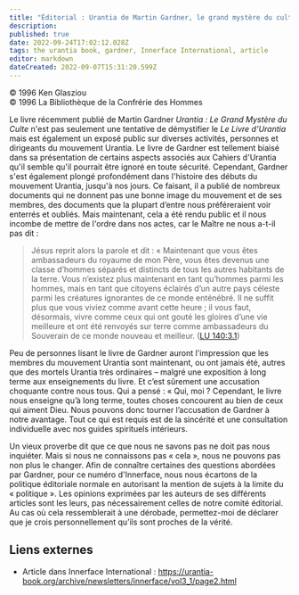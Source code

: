 ```yaml
---
title: "Éditorial : Urantia de Martin Gardner, le grand mystère du culte"
description: 
published: true
date: 2022-09-24T17:02:12.028Z
tags: the urantia book, gardner, Innerface International, article
editor: markdown
dateCreated: 2022-09-07T15:31:20.599Z
---
```


<p class="v-card v-sheet theme--light gray lighten-3 px-2">© 1996 Ken Glasziou<br>© 1996 La Bibliothèque de la Confrérie des Hommes</p>


Le livre récemment publié de Martin Gardner *Urantia : Le Grand Mystère du Culte* n'est pas seulement une tentative de démystifier le *Le Livre d'Urantia* mais est également un exposé public sur diverses activités, personnes et dirigeants du mouvement Urantia. Le livre de Gardner est tellement biaisé dans sa présentation de certains aspects associés aux Cahiers d'Urantia qu'il semble qu'il pourrait être ignoré en toute sécurité. Cependant, Gardner s'est également plongé profondément dans l'histoire des débuts du mouvement Urantia, jusqu'à nos jours. Ce faisant, il a publié de nombreux documents qui ne donnent pas une bonne image du mouvement et de ses membres, des documents que la plupart d’entre nous préféreraient voir enterrés et oubliés. Mais maintenant, cela a été rendu public et il nous incombe de mettre de l'ordre dans nos actes, car le Maître ne nous a-t-il pas dit :

> Jésus reprit alors la parole et dit : « Maintenant que vous êtes ambassadeurs du royaume de mon Père, vous êtes devenus une classe d’hommes séparés et distincts de tous les autres habitants de la terre. Vous n’existez plus maintenant en tant qu’hommes parmi les hommes, mais en tant que citoyens éclairés d’un autre pays céleste parmi les créatures ignorantes de ce monde enténébré. Il ne suffit plus que vous viviez comme avant cette heure ; il vous faut, désormais, vivre comme ceux qui ont gouté les gloires d’une vie meilleure et ont été renvoyés sur terre comme ambassadeurs du Souverain de ce monde nouveau et meilleur. (<a id="a15_629"></a>[LU 140:3.1](/fr/The_Urantia_Book/140#p3_1))

Peu de personnes lisant le livre de Gardner auront l'impression que les membres du mouvement Urantia sont maintenant, ou ont jamais été, autres que des mortels Urantia très ordinaires – malgré une exposition à long terme aux enseignements du livre. Et c’est sûrement une accusation choquante contre nous tous. Qui a pensé : « Qui, moi ? Cependant, le livre nous enseigne qu’à long terme, toutes choses concourent au bien de ceux qui aiment Dieu. Nous pouvons donc tourner l’accusation de Gardner à notre avantage. Tout ce qui est requis est de la sincérité et une consultation individuelle avec nos guides spirituels intérieurs.

Un vieux proverbe dit que ce que nous ne savons pas ne doit pas nous inquiéter. Mais si nous ne connaissons pas « cela », nous ne pouvons pas non plus le changer. Afin de connaître certaines des questions abordées par Gardner, pour ce numéro d'Innerface, nous nous écartons de la politique éditoriale normale en autorisant la mention de sujets à la limite du « politique ». Les opinions exprimées par les auteurs de ses différents articles sont les leurs, pas nécessairement celles de notre comité éditorial. Au cas où cela ressemblerait à une dérobade, permettez-moi de déclarer que je crois personnellement qu’ils sont proches de la vérité.

## Liens externes

- Article dans Innerface International : https://urantia-book.org/archive/newsletters/innerface/vol3_1/page2.html

